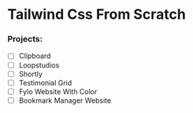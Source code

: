 # Tailwind Css From Scratch

### Projects:

- [ ] Clipboard
- [ ] Loopstudios
- [ ] Shortly
- [ ] Testimonial Grid
- [ ] Fylo Website With Color
- [ ] Bookmark Manager Website